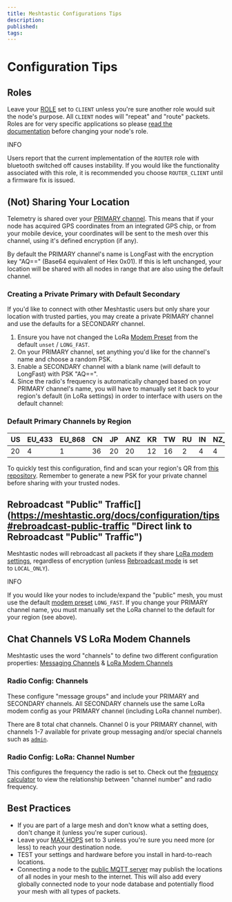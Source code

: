 ```yaml
---
title: Meshtastic Configurations Tips
description: 
published: 
tags:
---
```

# Configuration Tips

## Roles[​](https://meshtastic.org/docs/configuration/tips#roles "Direct link to Roles")

Leave your [ROLE](https://meshtastic.org/docs/configuration/radio/device#role) set to `CLIENT` unless you're sure another role would suit the node's purpose. All `CLIENT` nodes will "repeat" and "route" packets. Roles are for very specific applications so please [read the documentation](https://meshtastic.org/docs/configuration/radio/device#role) before changing your node's role.

INFO

Users report that the current implementation of the `ROUTER` role with bluetooth switched off causes instability. If you would like the functionality associated with this role, it is recommended you choose `ROUTER_CLIENT` until a firmware fix is issued.

## (Not) Sharing Your Location[​](https://meshtastic.org/docs/configuration/tips#not-sharing-your-location "Direct link to (Not) Sharing Your Location")

Telemetry is shared over your [PRIMARY channel](https://meshtastic.org/docs/configuration/radio/channels#role). This means that if your node has acquired GPS coordinates from an integrated GPS chip, or from your mobile device, your coordinates will be sent to the mesh over this channel, using it's defined encryption (if any).

By default the PRIMARY channel's name is LongFast with the encryption key "AQ==" (Base64 equivalent of Hex 0x01). If this is left unchanged, your location will be shared with all nodes in range that are also using the default channel.

### Creating a Private Primary with Default Secondary[​](https://meshtastic.org/docs/configuration/tips#creating-a-private-primary-with-default-secondary "Direct link to Creating a Private Primary with Default Secondary")

If you'd like to connect with other Meshtastic users but only share your location with trusted parties, you may create a private PRIMARY channel and use the defaults for a SECONDARY channel.

1. Ensure you have not changed the LoRa [Modem Preset](https://meshtastic.org/docs/configuration/radio/lora#modem-preset) from the default `unset` / `LONG_FAST`.
2. On your PRIMARY channel, set anything you'd like for the channel's name and choose a random PSK.
3. Enable a SECONDARY channel with a blank name (will default to LongFast) with PSK "AQ==".
4. Since the radio's frequency is automatically changed based on your PRIMARY channel's name, you will have to manually set it back to your region's default (in LoRa settings) in order to interface with users on the default channel:

### Default Primary Channels by Region[​](https://meshtastic.org/docs/configuration/tips#default-primary-channels-by-region "Direct link to Default Primary Channels by Region")

|US|EU_433|EU_868|CN|JP|ANZ|KR|TW|RU|IN|NZ_865|TH|LORA_24|UA_433|UA_868|
|---|---|---|---|---|---|---|---|---|---|---|---|---|---|---|
|20|4|1|36|20|20|12|16|2|4|4|16|6|6|2|

To quickly test this configuration, find and scan your region's QR from [this repository](https://github.com/meshtastic/meshtastic/tree/master/static/img/configuration/qr-private-primary-example/). Remember to generate a new PSK for your private channel before sharing with your trusted nodes.

## Rebroadcast "Public" Traffic[​](https://meshtastic.org/docs/configuration/tips#rebroadcast-public-traffic "Direct link to Rebroadcast "Public" Traffic")

Meshtastic nodes will rebroadcast all packets if they share [LoRa modem settings](https://meshtastic.org/docs/configuration/radio/lora#lora-config-values), regardless of encryption (unless [Rebroadcast mode](https://meshtastic.org/docs/configuration/radio/device#rebroadcast-mode) is set to `LOCAL_ONLY`).

INFO

If you would like your nodes to include/expand the "public" mesh, you must use the default [modem preset](https://meshtastic.org/docs/configuration/radio/lora#modem-preset) `LONG_FAST`. If you change your PRIMARY channel name, you must manually set the LoRa channel to the default for your region (see above).

## Chat Channels VS LoRa Modem Channels[​](https://meshtastic.org/docs/configuration/tips#chat-channels-vs-lora-modem-channels "Direct link to Chat Channels VS LoRa Modem Channels")

Meshtastic uses the word "channels" to define two different configuration properties: [Messaging Channels](https://meshtastic.org/docs/configuration/radio/channels) & [LoRa Modem Channels](https://meshtastic.org/docs/configuration/radio/lora#channel-number)

### Radio Config: Channels[​](https://meshtastic.org/docs/configuration/tips#radio-config-channels "Direct link to Radio Config: Channels")

These configure "message groups" and include your PRIMARY and SECONDARY channels. All SECONDARY channels use the same LoRa modem config as your PRIMARY channel (including LoRa channel number).

There are 8 total chat channels. Channel 0 is your PRIMARY channel, with channels 1-7 available for private group messaging and/or special channels such as [`admin`](https://meshtastic.org/docs/configuration/remote-admin).

### Radio Config: LoRa: Channel Number[​](https://meshtastic.org/docs/configuration/tips#radio-config-lora-channel-number "Direct link to Radio Config: LoRa: Channel Number")

This configures the frequency the radio is set to. Check out the [frequency calculator](https://meshtastic.org/docs/overview/radio-settings#channel-frequency-calculator) to view the relationship between "channel number" and radio frequency.

## Best Practices[​](https://meshtastic.org/docs/configuration/tips#best-practices "Direct link to Best Practices")

- If you are part of a large mesh and don't know what a setting does, don't change it (unless you're super curious).
- Leave your [MAX HOPS](https://meshtastic.org/docs/configuration/radio/lora#max-hops) set to 3 unless you're sure you need more (or less) to reach your destination node.
- TEST your settings and hardware before you install in hard-to-reach locations.
- Connecting a node to the [public MQTT server](http://localhost:3000/docs/configuration/module/mqtt#connect-to-the-default-public-server) may publish the locations of all nodes in your mesh to the internet. This will also add every globally connected node to your node database and potentially flood your mesh with all types of packets.